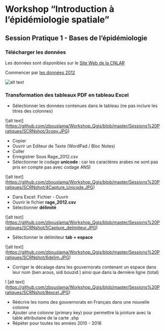# Workshop “Introduction à l’épidémiologie spatiale”
## Session Pratique 1 - Bases de l’épidémiologie

### Télécharger les données 

Les données sont disponibles sur le [Site Web de la CNLAR](http://www.rage.tn/Fr/situation-en-tunisie_11_269)

Commencer par [les données 2012](http://www.rage.tn/upload/1453203233.pdf)


![alt text](https://github.com/zbouslama/Workshop_Qgis/blob/master/Sessions%20Pratiques/SCRNshot/2siteweb2012.JPG)

### Transformation des tableaux PDF en tableau Excel


* Sélectionner les données contenues dans le tableau (ne pas inclure les titres des colonnes)

![alt text] (https://github.com/zbouslama/Workshop_Qgis/blob/master/Sessions%20Pratiques/SCRNshot/3copy.JPG)

* Copier
* Ouvrir un Editeur de Texte (WordPad / Bloc Notes)
* Coller
* Enregistrer Sous Rage_2012.csv
* Sélectionner le codage **unicode** : car les caractères arabes ne sont pas pris en compte pas avec codage ANSI

![alt text] (https://github.com/zbouslama/Workshop_Qgis/blob/master/Sessions%20Pratiques/SCRNshot/4Capture_Unicode.JPG)


* Dans  Excel: Fichier - Ouvrir
* Ouvrir le fichier **rage_2012.csv**
* Sélectionner **délimité**

![alt text] (https://github.com/zbouslama/Workshop_Qgis/blob/master/Sessions%20Pratiques/SCRNshot/5Capture_delimiteur.JPG)

* Sélectionner le délimiteur **tab + espace**

![alt text] (https://github.com/zbouslama/Workshop_Qgis/blob/master/Sessions%20Pratiques/SCRNshot/6delim.JPG)

* Corriger le décalage dans les gouvernorats contenant un espace dans leur nom (ben arous, sidi bouzid ) ainsi que dans la dernière ligne (total)

! [alt text] (https://github.com/zbouslama/Workshop_Qgis/blob/master/Sessions%20Pratiques/SCRNshot/8excel.JPG)

* Réécrire les noms des gouvernorats en Français dans une nouvelle colonne
* Ajouter une colonne (primary key) pour permettre la jointure avec la table attributaire de la carte .shp
* Répéter pour toutes les années 2010 - 2016




